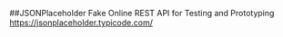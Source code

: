 
##JSONPlaceholder
Fake Online REST API for Testing and Prototyping
https://jsonplaceholder.typicode.com/

